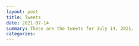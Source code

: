 ```yaml
---
layout: post
title: Tweets
date: 2021-07-14
summary: These are the tweets for July 14, 2021.
categories:
---
```


